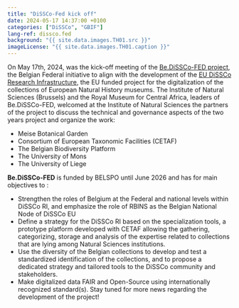 ```yaml
---
title: "DiSSCo-Fed kick off"
date: 2024-05-17 14:37:00 +0100
categories: ["DiSSCo", "GBIF"]
lang-ref: dissco.fed
background: "{{ site.data.images.TH01.src }}"
imageLicense: "{{ site.data.images.TH01.caption }}"
---
```


On May 17th, 2024, was the kick-off meeting of the [Be.DiSSCo-FED project](https://www.belspo.be/belspo/ESFRI-FED/project_fr.stm#BE_DISSCo_FED), the Belgian Federal initiative to align with the development of the [EU DiSSCo Research Infrastructure](https://www.dissco.eu/), the EU funded project for the digitalization of the collections of European Natural History museums.  The Institute of Natural Sciences (Brussels) and the Royal Museum for Central Africa, leaders of Be.DiSSCo-FED, welcomed at the Institute of Natural Sciences the partners of the project to discuss the technical and governance aspects of the two years project and organize the work:
  - Meise Botanical Garden
  - Consortium of European Taxonomic Facilities (CETAF)
  - The Belgian Biodiversity Platform
  - The University of Mons
  - The University of Liege

**Be.DiSSCo-FED** is funded by BELSPO until June 2026 and has for main objectives to :
 * Strengthen the roles of Belgium at the Federal and national levels within DiSSCo RI, and emphasize the role of RBINS as the Belgian National Node of DiSSCo EU
 * Define a strategy for the DiSSCo RI based on the specialization tools, a prototype platform developed with CETAF allowing the gathering, categorizing, storage and analysis of the expertise related to collections that are lying among Natural Sciences institutions.
* Use the diversity of the Belgian collections to develop and test a standardized identification of the collections, and to propose a dedicated strategy and tailored tools to the DiSSCo community and stakeholders.​
* Make digitalized data FAIR and Open-Source using internationally recognized standard(s).
Stay tuned for more news regarding the development of the project!
